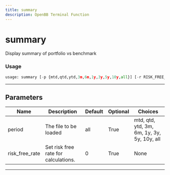 ```yaml
---
title: summary
description: OpenBB Terminal Function
---
```


# summary

Display summary of portfolio vs benchmark
### Usage 
```python
usage: summary [-p {mtd,qtd,ytd,3m,6m,1y,3y,5y,10y,all}] [-r RISK_FREE_RATE]
```
---
## Parameters
| Name | Description | Default | Optional | Choices |
| ---- | ----------- | ------- | -------- | ------- |
| period | The file to be loaded | all | True | mtd, qtd, ytd, 3m, 6m, 1y, 3y, 5y, 10y, all |
| risk_free_rate | Set risk free rate for calculations. | 0 | True | None |
---
